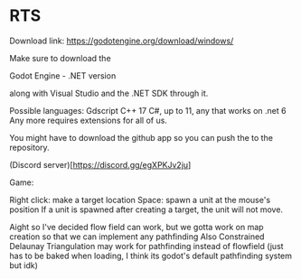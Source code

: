 # RTS
Download link: https://godotengine.org/download/windows/

Make sure to download the

Godot Engine - .NET version

along with Visual Studio and the .NET SDK through it.

Possible languages:
Gdscript
C++ 17
C#, up to 11, any that works on .net 6
Any more requires extensions for all of us.

You might have to download the github app so you can push the to the repository.

(Discord server)[https://discord.gg/egXPKJv2ju]

Game:

Right click: make a target location
Space: spawn a unit at the mouse's position
If a unit is spawned after creating a target, the unit will not move.



Aight so I've decided flow field can work, but we gotta work on map creation so that we can implement any pathfinding
Also Constrained Delaunay Triangulation may work for pathfinding instead of flowfield (just has to be baked when loading, I think its godot's default pathfinding system but idk)
